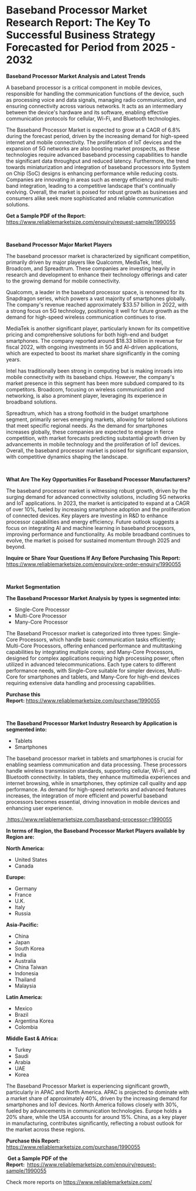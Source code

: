 <p><h1>Baseband Processor Market Research Report: The Key To Successful Business Strategy Forecasted for Period from 2025 - 2032</h1></p><p><strong>Baseband Processor Market Analysis and Latest Trends</strong></p>
<p><p>A baseband processor is a critical component in mobile devices, responsible for handling the communication functions of the device, such as processing voice and data signals, managing radio communication, and ensuring connectivity across various networks. It acts as an intermediary between the device's hardware and its software, enabling effective communication protocols for cellular, Wi-Fi, and Bluetooth technologies.</p><p>The Baseband Processor Market is expected to grow at a CAGR of 6.8% during the forecast period, driven by the increasing demand for high-speed internet and mobile connectivity. The proliferation of IoT devices and the expansion of 5G networks are also boosting market prospects, as these technologies require advanced baseband processing capabilities to handle the significant data throughput and reduced latency. Furthermore, the trend towards miniaturization and integration of baseband processors into System on Chip (SoC) designs is enhancing performance while reducing costs. Companies are innovating in areas such as energy efficiency and multi-band integration, leading to a competitive landscape that's continually evolving. Overall, the market is poised for robust growth as businesses and consumers alike seek more sophisticated and reliable communication solutions.</p></p>
<p><strong>Get a Sample PDF of the Report:&nbsp;</strong> <a href="https://www.reliablemarketsize.com/enquiry/request-sample/1990055?utm_campaign=2242&utm_medium=2&utm_source=Github&utm_content=ia&utm_term=11022025&utm_id=baseband-processor">https://www.reliablemarketsize.com/enquiry/request-sample/1990055</a></p>
<p>&nbsp;</p>
<p><strong>Baseband Processor Major Market Players</strong></p>
<p><p>The baseband processor market is characterized by significant competition, primarily driven by major players like Qualcomm, MediaTek, Intel, Broadcom, and Spreadtrum. These companies are investing heavily in research and development to enhance their technology offerings and cater to the growing demand for mobile connectivity.</p><p>Qualcomm, a leader in the baseband processor space, is renowned for its Snapdragon series, which powers a vast majority of smartphones globally. The company's revenue reached approximately $33.57 billion in 2022, with a strong focus on 5G technology, positioning it well for future growth as the demand for high-speed wireless communication continues to rise.</p><p>MediaTek is another significant player, particularly known for its competitive pricing and comprehensive solutions for both high-end and budget smartphones. The company reported around $18.33 billion in revenue for fiscal 2022, with ongoing investments in 5G and AI-driven applications, which are expected to boost its market share significantly in the coming years.</p><p>Intel has traditionally been strong in computing but is making inroads into mobile connectivity with its baseband chips. However, the company's market presence in this segment has been more subdued compared to its competitors. Broadcom, focusing on wireless communication and networking, is also a prominent player, leveraging its experience in broadband solutions. </p><p>Spreadtrum, which has a strong foothold in the budget smartphone segment, primarily serves emerging markets, allowing for tailored solutions that meet specific regional needs. As the demand for smartphones increases globally, these companies are expected to engage in fierce competition, with market forecasts predicting substantial growth driven by advancements in mobile technology and the proliferation of IoT devices. Overall, the baseband processor market is poised for significant expansion, with competitive dynamics shaping the landscape.</p></p>
<p>&nbsp;</p>
<p><strong>What Are The Key Opportunities For Baseband Processor Manufacturers?</strong></p>
<p><p>The baseband processor market is witnessing robust growth, driven by the surging demand for advanced connectivity solutions, including 5G networks and IoT applications. In 2023, the market is anticipated to expand at a CAGR of over 10%, fueled by increasing smartphone adoption and the proliferation of connected devices. Key players are investing in R&D to enhance processor capabilities and energy efficiency. Future outlook suggests a focus on integrating AI and machine learning in baseband processors, improving performance and functionality. As mobile broadband continues to evolve, the market is poised for sustained momentum through 2025 and beyond.</p></p>
<p><strong>Inquire or Share Your Questions If Any Before Purchasing This Report:</strong> <a href="https://www.reliablemarketsize.com/enquiry/pre-order-enquiry/1990055?utm_campaign=2242&utm_medium=2&utm_source=Github&utm_content=ia&utm_term=11022025&utm_id=baseband-processor">https://www.reliablemarketsize.com/enquiry/pre-order-enquiry/1990055</a></p>
<p>&nbsp;</p>
<p><strong>Market Segmentation</strong></p>
<p><strong>The Baseband Processor Market Analysis by types is segmented into:</strong></p>
<p><ul><li>Single-Core Processor</li><li>Multi-Core Processor</li><li>Many-Core Processor</li></ul></p>
<p><p>The Baseband Processor market is categorized into three types: Single-Core Processors, which handle basic communication tasks efficiently; Multi-Core Processors, offering enhanced performance and multitasking capabilities by integrating multiple cores; and Many-Core Processors, designed for complex applications requiring high processing power, often utilized in advanced telecommunications. Each type caters to different performance needs, with Single-Core suitable for simpler devices, Multi-Core for smartphones and tablets, and Many-Core for high-end devices requiring extensive data handling and processing capabilities.</p></p>
<p><strong>Purchase this Report:&nbsp;</strong><a href="https://www.reliablemarketsize.com/purchase/1990055?utm_campaign=2242&utm_medium=2&utm_source=Github&utm_content=ia&utm_term=11022025&utm_id=baseband-processor">https://www.reliablemarketsize.com/purchase/1990055</a></p>
<p>&nbsp;</p>
<p><strong>The Baseband Processor Market Industry Research by Application is segmented into:</strong></p>
<p><ul><li>Tablets</li><li>Smartphones</li></ul></p>
<p><p>The baseband processor market in tablets and smartphones is crucial for enabling seamless communication and data processing. These processors handle wireless transmission standards, supporting cellular, Wi-Fi, and Bluetooth connectivity. In tablets, they enhance multimedia experiences and internet browsing, while in smartphones, they optimize call quality and app performance. As demand for high-speed networks and advanced features increases, the integration of more efficient and powerful baseband processors becomes essential, driving innovation in mobile devices and enhancing user experience.</p></p>
<p><a href="https://www.reliablemarketsize.com/baseband-processor-r1990055?utm_campaign=2242&utm_medium=2&utm_source=Github&utm_content=ia&utm_term=11022025&utm_id=baseband-processor">&nbsp;https://www.reliablemarketsize.com/baseband-processor-r1990055</a></p>
<p><strong>In terms of Region, the Baseband Processor Market Players available by Region are:</strong></p>
<p>
    <p> <strong> North America: </strong>
        <ul>
            <li>United States</li>
            <li>Canada</li>
        </ul>
        </p> 
    <p> <strong> Europe: </strong>
        <ul>
            <li>Germany</li>
            <li>France</li>
            <li>U.K.</li>
            <li>Italy</li>
            <li>Russia</li>
        </ul>
        </p> 
    <p> <strong> Asia-Pacific: </strong>
        <ul>
            <li>China</li>
            <li>Japan</li>
            <li>South Korea</li>
            <li>India</li>
            <li>Australia</li>
            <li>China Taiwan</li>
            <li>Indonesia</li>
            <li>Thailand</li>
            <li>Malaysia</li>
        </ul>
        </p> 
    <p> <strong> Latin America: </strong>
        <ul>
            <li>Mexico</li>
            <li>Brazil</li>
            <li>Argentina Korea</li>
            <li>Colombia</li>
        </ul>
        </p> 
    <p> <strong> Middle East & Africa: </strong>
        <ul>
            <li>Turkey</li>
            <li>Saudi</li>
            <li>Arabia</li>
            <li>UAE</li>
            <li>Korea</li>
        </ul>
    </p>
    </p>
<p><p>The Baseband Processor Market is experiencing significant growth, particularly in APAC and North America. APAC is projected to dominate with a market share of approximately 40%, driven by the increasing demand for smartphones and IoT devices. North America follows closely with 30%, fueled by advancements in communication technologies. Europe holds a 20% share, while the USA accounts for around 15%. China, as a key player in manufacturing, contributes significantly, reflecting a robust outlook for the market across these regions.</p></p>
<p><strong>Purchase this Report: </strong><a href="https://www.reliablemarketsize.com/purchase/1990055?utm_campaign=2242&utm_medium=2&utm_source=Github&utm_content=ia&utm_term=11022025&utm_id=baseband-processor">https://www.reliablemarketsize.com/purchase/1990055</a></p>
<p>&nbsp;<strong>Get a Sample PDF of the Report:&nbsp;&nbsp;</strong><a href="https://www.reliablemarketsize.com/enquiry/request-sample/1990055?utm_campaign=2242&utm_medium=2&utm_source=Github&utm_content=ia&utm_term=11022025&utm_id=baseband-processor">https://www.reliablemarketsize.com/enquiry/request-sample/1990055</a></p>
<p><strong></strong></p>
<p>Check more reports on <a href="https://www.reliablemarketsize.com/?utm_campaign=2242&utm_medium=2&utm_source=Github&utm_content=ia&utm_term=11022025&utm_id=baseband-processor">https://www.reliablemarketsize.com/</a></p>